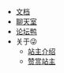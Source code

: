 <!-- 顶部导航栏 -->

* [文档](README)
* [聊天室](https://yan.vin:555)
* [论坛鸭](https://yan.vin:666)
* 关于😜
    * [站主介绍](首页/站主介绍/)
    * [赞赏站主](https://yan.vin/zsm/)